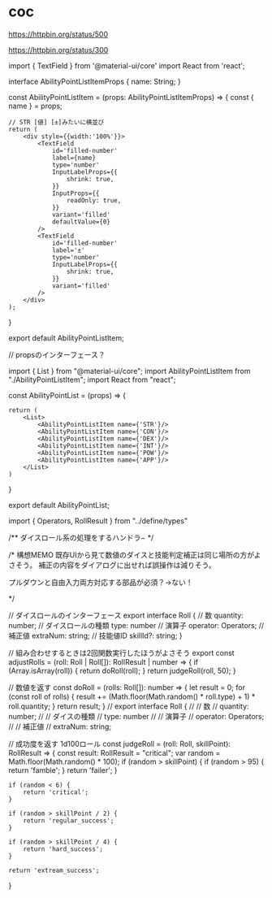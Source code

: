# coc

https://httpbin.org/status/500

https://httpbin.org/status/300


import { TextField } from '@material-ui/core'
import React from 'react';

interface AbilityPointListItemProps {
    name: String;
}

const AbilityPointListItem = (props: AbilityPointListItemProps) => {
    const { name } = props;

    // STR [値] [±]みたいに横並び
    return (
        <div style={{width:'100%'}}>
            <TextField
                id='filled-number'
                label={name}
                type='number'
                InputLabelProps={{
                    shrink: true,
                }}
                InputProps={{
                    readOnly: true,
                }}
                variant='filled'
                defaultValue={0}
            />
            <TextField
                id='filled-number'
                label='±'
                type='number'
                InputLabelProps={{
                    shrink: true,
                }}
                variant='filled'
            />
        </div>
    );
}

export default AbilityPointListItem;


// propsのインターフェース？

import { List } from "@material-ui/core";
import AbilityPointListItem from "./AbilityPointListItem";
import React from "react";

const AbilityPointList = (props) => {


    return (
        <List>
            <AbilityPointListItem name={'STR'}/>
            <AbilityPointListItem name={'CON'}/>
            <AbilityPointListItem name={'DEX'}/>
            <AbilityPointListItem name={'INT'}/>
            <AbilityPointListItem name={'POW'}/>
            <AbilityPointListItem name={'APP'}/>
        </List>
    )



}

export default AbilityPointList;

import { Operators, RollResult } from "../define/types"

/** ダイスロール系の処理をするハンドラ− */


/* 構想MEMO
既存UIから見て数値のダイスと技能判定補正は同じ場所の方がよさそう。
補正の内容をダイアログに出せれば誤操作は減りそう。

プルダウンと自由入力両方対応する部品が必須？->ない！

*/

// ダイスロールのインターフェース
export interface Roll {
    // 数
    quantity: number;
    // ダイスロールの種類
    type: number
    // 演算子
    operator: Operators;
    // 補正値
    extraNum: string;
    // 技能値ID
    skillId?: string;
}

// 組み合わせするときは2回関数実行したほうがよさそう
export const adjustRolls = (roll: Roll | Roll[]): RollResult | number => {
    if (Array.isArray(roll)) {
        return doRoll(roll);
    }
    return judgeRoll(roll, 50);
}


// 数値を返す
const doRoll = (rolls: Roll[]): number => {
    let result = 0;
    for (const roll of rolls) {
        result += (Math.floor(Math.random() * roll.type) + 1) * roll.quantity;
    }
    return result;
}
// export interface Roll {
//     // 数
//     quantity: number;
//     // ダイスの種類
//     type: number
//     // 演算子
//     operator: Operators;
//     // 補正値
//     extraNum: string;

// 成功度を返す 1d100ロール
const judgeRoll = (roll: Roll, skillPoint): RollResult => {
    const result: RollResult = "critical";
    var random = Math.floor(Math.random() * 100);
    if (random > skillPoint) {
        if (random > 95) {
            return 'famble';
        }
        return 'failer';
    }

    if (random < 6) {
        return 'critical';
    }

    if (random > skillPoint / 2) {
        return 'regular_success';
    }

    if (random > skillPoint / 4) {
        return 'hard_success';
    }

    return 'extream_success';
}
